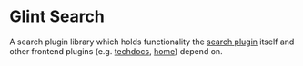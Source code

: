 # Glint Search

A search plugin library which holds functionality the [search plugin](/plugins/search/README.md) itself and other frontend plugins (e.g. [techdocs](/plugins/techdocs/README.md), [home](/plugins/home/README.md)) depend on.
